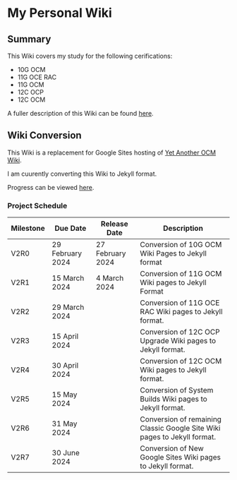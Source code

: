 # My Personal Wiki

## Summary

This Wiki covers my study for the following cerifications:

* 10G OCM
* 11G OCE RAC
* 11G OCM
* 12C OCP
* 12C OCM

A fuller description of this Wiki can be found [here](https://dfhawthorne.github.io/home.html).

## Wiki Conversion

This Wiki is a replacement for Google Sites hosting of [Yet Another OCM Wiki](https://sites.google.com/view/yetanotherocm/home).

I am cuurently converting this Wiki to Jekyll format.

Progress can be viewed [here](https://github.com/users/dfhawthorne/projects/5/views/1).

### Project Schedule

Milestone | Due Date | Release Date | Description
 --- | --- | --- | ---
V2R0 | 29 February 2024 | 27 February 2024 | Conversion of 10G OCM Wiki Pages to Jekyll format
V2R1 | 15 March 2024 | 4 March 2024 | Conversion of 11G OCM Wiki pages to Jekyll Format
V2R2 | 29 March 2024 | | Conversion of 11G OCE RAC Wiki pages to Jekyll format.
V2R3 | 15 April 2024 | | Conversion of 12C OCP Upgrade Wiki pages to Jekyll format.
V2R4 | 30 April 2024 | | Conversion of 12C OCM Wiki pages to Jekyll format.
V2R5 | 15 May 2024 | | Conversion of System Builds Wiki pages to Jekyll format.
V2R6 | 31 May 2024 |  | Conversion of remaining Classic Google Site Wiki pages to Jekyll format.
V2R7 | 30 June 2024 |  | Conversion of New Google Sites Wiki pages to Jekyll format.
